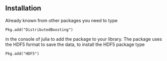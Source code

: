## Installation
Already known from other packages you need to type

    Pkg.add("DistributedBoosting")

in the console of julia to add the package to your library. The package uses the HDF5 format to save the data, to install the HDF5 package type

    Pkg.add("HDF5")